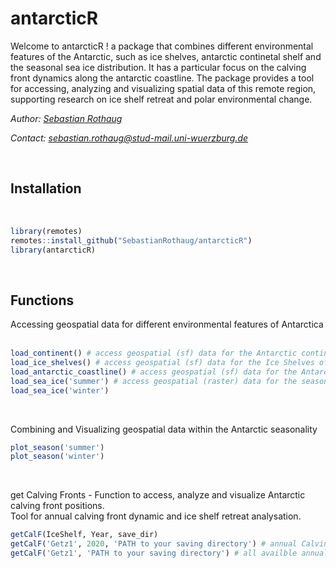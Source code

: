 # antarcticR
Welcome to antarcticR ! a package that combines different environmental features of the Antarctic, such as ice shelves, antarctic continetal shelf and the seasonal sea ice distribution. 
It has a particular focus on the calving front dynamics along the antarctic coastline. 
The package provides a tool for accessing, analyzing and visualizing spatial data of this remote region, supporting research on ice shelf retreat and polar environmental change.
&nbsp;

*Author: [Sebastian Rothaug](http://students.eagle-science.org/students/students-2024/sebastian/)*

*Contact: sebastian.rothaug@stud-mail.uni-wuerzburg.de*

&nbsp;

## Installation
&nbsp;
```R
library(remotes)
remotes::install_github("SebastianRothaug/antarcticR")
library(antarcticR)
```
&nbsp;

## Functions
Accessing geospatial data for different environmental features of Antarctica
&nbsp;
```R
load_continent() # access geospatial (sf) data for the Antarctic continental shelf
load_ice_shelves() # access geospatial (sf) data for the Ice Shelves of Antarctica
load_antarctic_coastline() # access geospatial (sf) data for the Antarctic coastline
load_sea_ice('summer') # access geospatial (raster) data for the seasonal Sea Ice thickness and distribution
load_sea_ice('winter')
```
&nbsp;

Combining and Visualizing geospatial data within the Antarctic seasonality
&nbsp;
```R
plot_season('summer')
plot_season('winter')
```
&nbsp;

get Calving Fronts - Function to access, analyze and visualize Antarctic calving front positions. <br>
Tool for annual calving front dynamic and ice shelf retreat analysation.
&nbsp;
```R
getCalF(IceShelf, Year, save_dir)
getCalF('Getz1', 2020, 'PATH to your saving directory') # annual Calving Front position of a particular year (download data + plot)
getCalF('Getz1', 'PATH to your saving directory') # all availble annual Calving Front dynamics of the Ice Shelf (download data + plot)
```
&nbsp;
